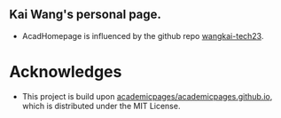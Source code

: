 ## Kai Wang's personal page.

- AcadHomepage is influenced by the github repo [wangkai-tech23](https://github.com/wangkai-tech23).

# Acknowledges

- This project is build upon [academicpages/academicpages.github.io](https://github.com/academicpages/academicpages.github.io), which is distributed under the MIT License.
